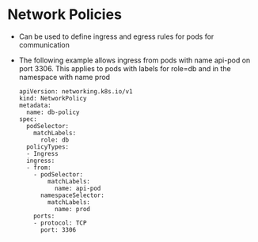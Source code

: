 # Network Policies
- Can be used to define ingress and egress rules for pods for communication
- The following example allows ingress from pods with name api-pod on port 3306. This applies to pods with labels for role=db and in the namespace with name prod

      apiVersion: networking.k8s.io/v1
      kind: NetworkPolicy
      metadata:
        name: db-policy
      spec:
        podSelector:
          matchLabels:
            role: db
        policyTypes:
        - Ingress
        ingress:
        - from:
          - podSelector:
              matchLabels:
                name: api-pod
            namespaceSelector:
              matchLabels:
                name: prod
          ports:
          - protocol: TCP
            port: 3306
